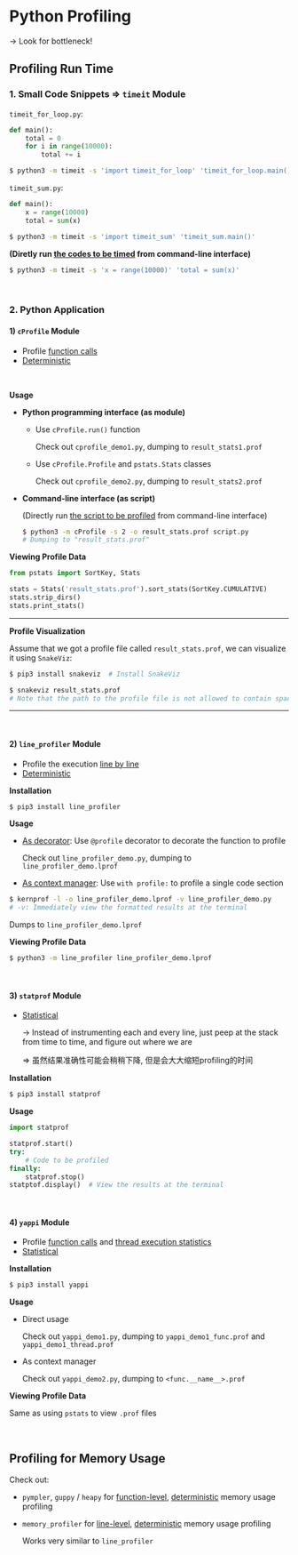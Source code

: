 # Python Profiling

-> Look for bottleneck!

## Profiling Run Time

### 1. Small Code Snippets => `timeit` Module

`timeit_for_loop.py`:

```python
def main():
    total = 0
    for i in range(10000):
        total += i
```

```bash
$ python3 -m timeit -s 'import timeit_for_loop' 'timeit_for_loop.main()'
```

`timeit_sum.py`:

```python
def main():
    x = range(10000)
    total = sum(x)
```

```bash
$ python3 -m timeit -s 'import timeit_sum' 'timeit_sum.main()'
```

**(Diretly run <u>the codes to be timed</u> from command-line interface)**

```bash
$ python3 -m timeit -s 'x = range(10000)' 'total = sum(x)'
```

<br>

### 2. Python Application

#### 1) `cProfile` Module

* Profile <u>function calls</u>
* <u>Deterministic</u>

<br>

**Usage**

* **Python programming interface (as module)**

  * Use `cProfile.run()` function

    Check out `cprofile_demo1.py`, dumping to `result_stats1.prof`

  * Use `cProfile.Profile` and `pstats.Stats` classes

    Check out `cprofile_demo2.py`, dumping to `result_stats2.prof`

* **Command-line interface (as script)**

  (Directly run <u>the script to be profiled</u> from command-line interface)

  ```bash
  $ python3 -m cProfile -s 2 -o result_stats.prof script.py
  # Dumping to "result_stats.prof"
  ```

**Viewing Profile Data**

```python
from pstats import SortKey, Stats

stats = Stats('result_stats.prof').sort_stats(SortKey.CUMULATIVE)
stats.strip_dirs()
stats.print_stats()
```

***

**Profile Visualization**

Assume that we got a profile file called `result_stats.prof`, we can visualize it using `SnakeViz`:

```bash
$ pip3 install snakeviz  # Install SnakeViz

$ snakeviz result_stats.prof
# Note that the path to the profile file is not allowed to contain space!!!
```

***

<br>

#### 2) `line_profiler` Module

* Profile the execution <u>line by line</u>
* <u>Deterministic</u>

**Installation**

```bash
$ pip3 install line_profiler
```

**Usage**

* <u>As decorator</u>: Use `@profile` decorator to decorate the function to profile

  Check out `line_profiler_demo.py`, dumping to `line_profiler_demo.lprof`

* <u>As context manager</u>: Use `with profile:` to profile a single code section

```bash
$ kernprof -l -o line_profiler_demo.lprof -v line_profiler_demo.py
# -v: Immediately view the formatted results at the terminal
```

Dumps to `line_profiler_demo.lprof`

**Viewing Profile Data**

```bash
$ python3 -m line_profiler line_profiler_demo.lprof
```

<br>

#### 3) `statprof` Module

* <u>Statistical</u>

  -> Instead of instrumenting each and every line, just peep at the stack from time to time, and figure out where we are

  => 虽然结果准确性可能会稍稍下降, 但是会大大缩短profiling的时间

**Installation**

```bash
$ pip3 install statprof
```

**Usage**

```python
import statprof

statprof.start()
try:
    # Code to be profiled
finally:
    statprof.stop()
statptof.display()  # View the results at the terminal
```

<br>

#### 4) `yappi` Module

* Profile <u>function calls</u> and <u>thread execution statistics</u>
* <u>Statistical</u>

**Installation**

```bash
$ pip3 install yappi
```

**Usage**

* Direct usage

  Check out `yappi_demo1.py`, dumping to `yappi_demo1_func.prof` and `yappi_demo1_thread.prof`

* As context manager

  Check out `yappi_demo2.py`, dumping to `<func.__name__>.prof`

**Viewing Profile Data**

Same as using `pstats` to view `.prof` files

<br>

## Profiling for Memory Usage

Check out:

* `pympler`, `guppy` / `heapy` for <u>function-level</u>, <u>deterministic</u> memory usage profiling

* `memory_profiler` for <u>line-level</u>, <u>deterministic</u> memory usage profiling

  Works very similar to `line_profiler`

